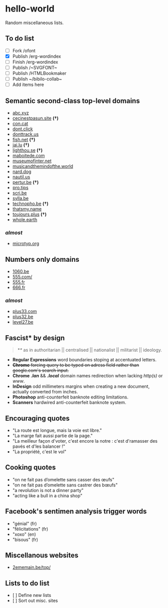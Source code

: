 # hello-world
Random miscellaneous lists.

## To do list
* [ ] Fork /ofont
* [x] Publish /erg-wordindex
* [ ] Finish /erg-wordindex
* [ ] Publish /~SVGFONT~
* [ ] Publish /HTMLBookmaker
* [ ] Publish ~/bibilo-collab~
* [ ] Add items here

## Semantic second-class top-level domains
* [abc.xyz](http://abc.xyz)
* [cecinestpasun.site](http://cecinestpasun.site) **(†)**
* [con.cat](http://con.cat/)
* [dont.click](http://dont.click)
* [donttrack.us](http://donttrack.us/)
* [fish.net](http://fish.net/) **(†)**
* [jai.lu](http://jai.lu) **(†)**
* [lighthou.se](http://lightou.se) **(†)**
* [maboitede.com](http://maboitede.com)
* [museumofinter.net](http://museumofinter.net/)
* [musicandthemindofthe.world](http://musicandthemindofthe.world/)
* [nard.dog](http://nard.dog/)
* [nautil.us](http://nautil.us)
* [pertur.be](http://pertur.be/) **(†)**
* [pro.tips](http://pro.tips)
* [scri.be](http://scri.be)
* [sylla.be](http://sylla.be/)
* [technopho.be](http://technopho.be) **(†)**
* [thatsmy.name](https://thatsmy.name)
* [toujours.plus](http://toujours.plus) **(†)**
* [whole.earth](http://whole.earth)

### *almost*
* [microtyp.org](http://microtyp.org/)

## Numbers only domains
* [1060.be](http://1060.be)
* [555.com/](http://www.555.com/)
* [555.fr](http://www.555.fr/)
* [666.fr](http://666.fr/)
### *almost*
* [plus33.com](http://plus33.com)
* [plus32.be](https://www.plus32.be/)
* [level27.be](https://level27.be/)

## Fascist\* by design
  > **\** as in authoritarian || centralised || nationalist || militarist || ideology.    

* **Regular Expressions** word boundaries stoping at accentuated letters.
* ~~**Chrome** forcing query to be typed on adress field rather than google.com's search input.~~
* **Chrome** ***.lan*** && ***.local*** domain names redirection when lacking *http(s)* or *www*.
* **InDesign** odd millimeters margins when creating a new document, actually converted from inches.
* **Photoshop** anti-counterfeit banknote editing limitations.
* **Scanners** hardwired anti-counterfeit banknote system.

## Encouraging quotes
* "La route est longue, mais la voie est libre."
* "La marge fait aussi partie de la page."
* "La meilleur façon d'voter, c'est encore la notre : c'est d'ramasser des pavés et d'les balancer !"
* "La propriété, c'est le vol"

## Cooking quotes
* "on ne fait pas d’omelette sans casser des œufs"
* "on ne fait pas d’omelette sans castrer des bœufs"
* "a revolution is not a dinner party"
* "acting like a bull in a china shop"

## Facebook's sentimen analysis trigger words
* "génial" (fr)
* "félicitations" (fr)
* "xoxo" (en)
* "bisous" (fr)

## Miscellanous websites
* [2ememain.be/top/](https://www.2ememain.be/top/)

## Lists to do list
* [ ] Define new lists
* [ ] Sort out misc. sites
